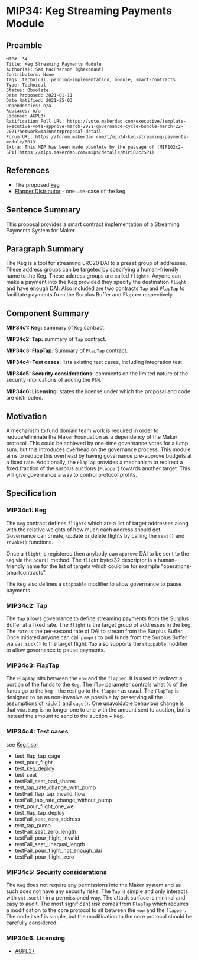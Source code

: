 # MIP34: Keg Streaming Payments Module

## Preamble

```
MIP#: 34
Title: Keg Streaming Payments Module
Author(s): Sam MacPherson (@hexonaut)
Contributors: None
Tags: technical, pending-implementation, module, smart-contracts
Type: Technical
Status: Obsolete
Date Proposed: 2021-01-11
Date Ratified: 2021-25-03
Dependencies: n/a
Replaces: n/a
License: AGPL3+
Ratification Poll URL: https://vote.makerdao.com/executive/template-executive-vote-approve-march-2021-governance-cycle-bundle-march-22-2021?network=mainnet#proposal-detail
Forum URL: https://forum.makerdao.com/t/mip34-keg-streaming-payments-module/6013
Extra: This MIP has been made obsolete by the passage of [MIP102c2-SP1](https://mips.makerdao.com/mips/details/MIP102c2SP1)
```

## References

* The proposed [keg](https://github.com/makerdao/keg)
* [Flapper Distributor](https://forum.makerdao.com/t/flapperdistributor-a-way-to-distribute-system-surplus-while-minimizing-governance/4591) - one use-case of the keg

## Sentence Summary

This proposal provides a smart contract implementation of a Streaming Payments System for Maker.

## Paragraph Summary

The Keg is a tool for streaming ERC20 DAI to a preset group of addresses. These address groups can be targeted by specifying a human-friendly name to the Keg. These address groups are called `flights`. Anyone can make a payment into the Keg provided they specify the destination `flight` and have enough DAI. Also included are two contracts `Tap` and `FlapTap` to facilitate payments from the Surplus Buffer and Flapper respectively.

## Component Summary

**MIP34c1: Keg:** summary of `Keg` contract.

**MIP34c2: Tap:** summary of `Tap` contract.

**MIP34c3: FlapTap:** Summary of `FlapTap` contract.

**MIP34c4: Test cases:** lists existing test cases, including integration test

**MIP34c5: Security considerations:** comments on the limited nature of the security implications of adding the `PSM`.

**MIP34c6: Licensing:** states the license under which the proposal and code are distributed.

## Motivation

A mechanism to fund domain team work is required in order to reduce/eliminate the Maker Foundation as a dependency of the Maker protocol. This could be achieved by one-time governance votes for a lump sum, but this introduces overhead on the governance process. This module aims to reduce this overhead by having governance pre-approve budgets at a fixed rate. Additionally, the `FlapTap` provides a mechanism to redirect a fixed fraction of the surplus auctions (`Flapper`) towards another target. This will give governance a way to control protocol profits.

## Specification

### MIP34c1: Keg

The `Keg` contract defines `flights` which are a list of target addresses along with the relative weights of how much each address should get. Governance can create, update or delete flights by calling the `seat()` and `revoke()` functions.

Once a `flight` is registered then anybody can `approve` DAI to be sent to the `Keg` via the `pour()` method. The `flight` bytes32 descriptor is a human-friendly name for the list of targets which could be for example "operations-smartcontracts".

The keg also defines a `stoppable` modifier to allow governance to pause payments.

### MIP34c2: Tap

The `Tap` allows governance to define streaming payments from the Surplus Buffer at a fixed rate. The `flight` is the target group of addresses in the keg. The `rate` is the per-second rate of DAI to stream from the Surplus Buffer. Once initiated anyone can call `pump()` to pull funds from the Surplus Buffer via `vat.suck()` to the target flight. `Tap` also supports the `stoppable` modifier to allow governance to pause payments.

### MIP34c3: FlapTap

The `FlapTap` sits between the `vow` and the `flapper`. It is used to redirect a portion of the funds to the `Keg`. The `flow` parameter controls what % of the funds go to the `keg` - the rest go to the `flapper` as usual. The `FlapTap` is designed to be as non-invasive as possible by preserving all the assumptions of `kick()` and `cage()`. One unavoidable behaviour change is that `vow.bump` is no longer one to one with the amount sent to auction, but is instead the amount to send to the auction + keg.

### MIP34c4: Test cases

see [Keg.t.sol](https://github.com/makerdao/keg/blob/master/src/Keg.t.sol)

- test_flap_tap_cage
- test_pour_flight
- test_keg_deploy
- test_seat
- testFail_seat_bad_shares
- test_tap_rate_change_with_pump
- testFail_flap_tap_invalid_flow
- testFail_tap_rate_change_without_pump
- test_pour_flight_one_wei
- test_flap_tap_deploy
- testFail_seat_zero_address
- test_tap_pump
- testFail_seat_zero_length
- testFail_pour_flight_invalid
- testFail_seat_unequal_length
- testFail_pour_flight_not_enough_dai
- testFail_pour_flight_zero

### MIP34c5: Security considerations

The `Keg` does not require any permissions into the Maker system and as such does not have any security risks. The `Tap` is simple and only interacts with `vat.suck()` in a permissioned way. The attack surface is minimal and easy to audit. The most significant risk comes from `FlapTap` which requires a modification to the core protocol to sit between the `vow` and the `flapper`. The code itself is simple, but the modification to the core protocol should be carefully considered.

### MIP34c6: Licensing

- [AGPL3+](https://www.gnu.org/licenses/agpl-3.0.en.html)
